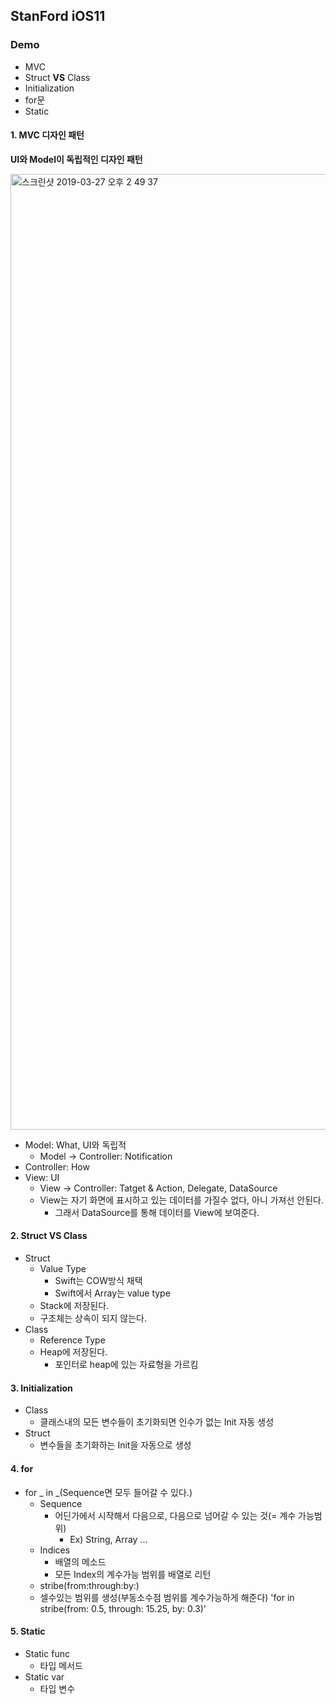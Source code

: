 ## StanFord iOS11

### Demo

- MVC
- Struct **VS** Class
- Initialization
- for문
- Static



#### 1. MVC 디자인 패턴

**UI와 Model이 독립적인 디자인 패턴**

<img width="1529" alt="스크린샷 2019-03-27 오후 2 49 37" src="https://user-images.githubusercontent.com/37703727/55067326-da6d8980-50c2-11e9-962e-a51bf27b5c85.png">


- Model: What, UI와 독립적
  - Model -> Controller: Notification
- Controller: How
- View: UI
  - View -> Controller: Tatget & Action, Delegate, DataSource
  - View는 자기 화면에 표시하고 있는 데이터를 가질수 없다, 아니 가져선 안된다.
    - 그래서 DataSource를 통해 데이터를 View에 보여준다.



#### 2. Struct VS Class

- Struct
  - Value Type
    - Swift는 COW방식 채택
    - Swift에서 Array는 value type
  - Stack에 저장된다.
  - 구조체는 상속이 되지 않는다.
- Class
  - Reference Type
  - Heap에 저장된다.
    - 포인터로 heap에 있는 자료형을 가르킴

#### 3. Initialization

- Class
  - 클래스내의 모든 변수들이 초기화되면 인수가 없는 Init 자동 생성
- Struct
  - 변수들을 초기화하는 Init을 자동으로 생성

#### 4. for

- for _ in _(Sequence면 모두 들어갈 수 있다.)
  - Sequence
    - 어딘가에서 시작해서 다음으로, 다음으로 넘어갈 수 있는 것(= 계수 가능범위)
      - Ex) String, Array ...
  - Indices
    - 배열의 메소드
    - 모든 Index의 계수가능 범위를 배열로 리턴
  -  stribe(from:through:by:)
    - 셀수있는 범위를 생성(부동소수점 범위를 계수가능하게 해준다) 
    'for in stribe(from: 0.5, through: 15.25, by: 0.3)'

#### 5. Static

- Static func
  - 타입 메서드
- Static var
  - 타입 변수

